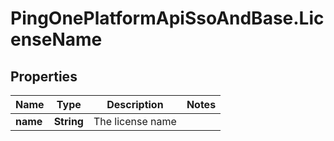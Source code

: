 # PingOnePlatformApiSsoAndBase.LicenseName

## Properties

Name | Type | Description | Notes
------------ | ------------- | ------------- | -------------
**name** | **String** | The license name | 


